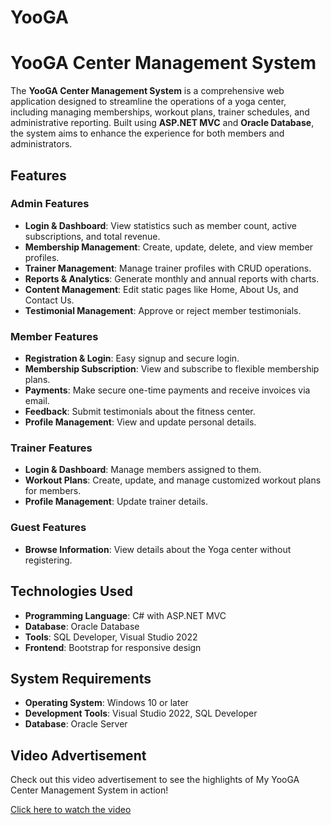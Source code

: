# YooGA

# YooGA Center Management System

The **YooGA Center Management System** is a comprehensive web application designed to streamline the operations of a yoga center, including managing memberships, workout plans, trainer schedules, and administrative reporting. Built using **ASP.NET MVC** and **Oracle Database**, the system aims to enhance the experience for both members and administrators.

## Features

### Admin Features
- **Login & Dashboard**: View statistics such as member count, active subscriptions, and total revenue.
- **Membership Management**: Create, update, delete, and view member profiles.
- **Trainer Management**: Manage trainer profiles with CRUD operations.
- **Reports & Analytics**: Generate monthly and annual reports with charts.
- **Content Management**: Edit static pages like Home, About Us, and Contact Us.
- **Testimonial Management**: Approve or reject member testimonials.

### Member Features
- **Registration & Login**: Easy signup and secure login.
- **Membership Subscription**: View and subscribe to flexible membership plans.
- **Payments**: Make secure one-time payments and receive invoices via email.
- **Feedback**: Submit testimonials about the fitness center.
- **Profile Management**: View and update personal details.

### Trainer Features
- **Login & Dashboard**: Manage members assigned to them.
- **Workout Plans**: Create, update, and manage customized workout plans for members.
- **Profile Management**: Update trainer details.

### Guest Features
- **Browse Information**: View details about the Yoga center without registering.

## Technologies Used
- **Programming Language**: C# with ASP.NET MVC
- **Database**: Oracle Database
- **Tools**: SQL Developer, Visual Studio 2022
- **Frontend**: Bootstrap for responsive design

## System Requirements
- **Operating System**: Windows 10 or later
- **Development Tools**: Visual Studio 2022, SQL Developer
- **Database**: Oracle Server
## Video Advertisement

Check out this video advertisement to see the highlights of My YooGA Center Management System in action!

[Click here to watch the video](https://drive.google.com/file/d/1b7Zf8G-MyWNTETe4Vo7TyyQyjYHc9APa/view?usp=sharing)

